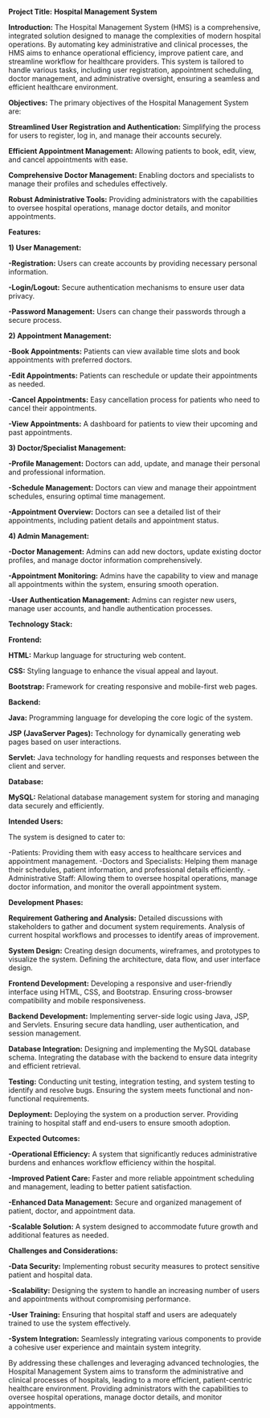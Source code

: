 **Project Title:**
**Hospital Management System**

**Introduction:**
The Hospital Management System (HMS) is a comprehensive, integrated solution designed to manage the complexities of modern hospital operations. 
By automating key administrative and clinical processes, the HMS aims to enhance operational efficiency, improve patient care, and streamline workflow for healthcare providers. 
This system is tailored to handle various tasks, including user registration, appointment scheduling, doctor management, and administrative oversight, ensuring a seamless and efficient healthcare environment.

**Objectives:**
The primary objectives of the Hospital Management System are:

**Streamlined User Registration and Authentication:** 
Simplifying the process for users to register, log in, and manage their accounts securely.

**Efficient Appointment Management:** 
Allowing patients to book, edit, view, and cancel appointments with ease.

**Comprehensive Doctor Management:** 
Enabling doctors and specialists to manage their profiles and schedules effectively.

**Robust Administrative Tools:** 
Providing administrators with the capabilities to oversee hospital operations, manage doctor details, and monitor appointments.

**Features:**

**1) User Management:**

**-Registration:** 
Users can create accounts by providing necessary personal information.

**-Login/Logout:** 
Secure authentication mechanisms to ensure user data privacy.

**-Password Management:** 
Users can change their passwords through a secure process.

**2) Appointment Management:**

**-Book Appointments:** 
Patients can view available time slots and book appointments with preferred doctors.

**-Edit Appointments:** 
Patients can reschedule or update their appointments as needed.

**-Cancel Appointments:** 
Easy cancellation process for patients who need to cancel their appointments.

**-View Appointments:** 
A dashboard for patients to view their upcoming and past appointments.

**3) Doctor/Specialist Management:**

**-Profile Management:** 
Doctors can add, update, and manage their personal and professional information.

**-Schedule Management:** 
Doctors can view and manage their appointment schedules, ensuring optimal time management.

**-Appointment Overview:** 
Doctors can see a detailed list of their appointments, including patient details and appointment status.

**4) Admin Management:**

**-Doctor Management:** 
Admins can add new doctors, update existing doctor profiles, and manage doctor information comprehensively.

**-Appointment Monitoring:** 
Admins have the capability to view and manage all appointments within the system, ensuring smooth operation.

**-User Authentication Management:** 
Admins can register new users, manage user accounts, and handle authentication processes.

**Technology Stack:**

**Frontend:**

**HTML:** 
Markup language for structuring web content.

**CSS:** 
Styling language to enhance the visual appeal and layout.

**Bootstrap:** 
Framework for creating responsive and mobile-first web pages.

**Backend:**

**Java:** 
Programming language for developing the core logic of the system.

**JSP (JavaServer Pages):** 
Technology for dynamically generating web pages based on user interactions.

**Servlet:** 
Java technology for handling requests and responses between the client and server.

**Database:**

**MySQL:** 
Relational database management system for storing and managing data securely and efficiently.

**Intended Users:**

The system is designed to cater to:

-Patients: Providing them with easy access to healthcare services and appointment management.
-Doctors and Specialists: Helping them manage their schedules, patient information, and professional details efficiently.
-Administrative Staff: Allowing them to oversee hospital operations, manage doctor information, and monitor the overall appointment system.

**Development Phases:**

**Requirement Gathering and Analysis:**
Detailed discussions with stakeholders to gather and document system requirements.
Analysis of current hospital workflows and processes to identify areas of improvement.

**System Design:**
Creating design documents, wireframes, and prototypes to visualize the system.
Defining the architecture, data flow, and user interface design.

**Frontend Development:**
Developing a responsive and user-friendly interface using HTML, CSS, and Bootstrap.
Ensuring cross-browser compatibility and mobile responsiveness.

**Backend Development:**
Implementing server-side logic using Java, JSP, and Servlets.
Ensuring secure data handling, user authentication, and session management.

**Database Integration:**
Designing and implementing the MySQL database schema.
Integrating the database with the backend to ensure data integrity and efficient retrieval.

**Testing:**
Conducting unit testing, integration testing, and system testing to identify and resolve bugs.
Ensuring the system meets functional and non-functional requirements.

**Deployment:**
Deploying the system on a production server.
Providing training to hospital staff and end-users to ensure smooth adoption.

**Expected Outcomes:**

**-Operational Efficiency:** 
A system that significantly reduces administrative burdens and enhances workflow efficiency within the hospital.

**-Improved Patient Care:** 
Faster and more reliable appointment scheduling and management, leading to better patient satisfaction.

**-Enhanced Data Management:** 
Secure and organized management of patient, doctor, and appointment data.

**-Scalable Solution:** 
A system designed to accommodate future growth and additional features as needed.

**Challenges and Considerations:**

**-Data Security:** 
Implementing robust security measures to protect sensitive patient and hospital data.

**-Scalability:** 
Designing the system to handle an increasing number of users and appointments without compromising performance.

**-User Training:** 
Ensuring that hospital staff and users are adequately trained to use the system effectively.

**-System Integration:** 
Seamlessly integrating various components to provide a cohesive user experience and maintain system integrity.


By addressing these challenges and leveraging advanced technologies, the Hospital Management System aims to transform the administrative and clinical processes of hospitals, leading to a more efficient, patient-centric healthcare environment. 
Providing administrators with the capabilities to oversee hospital operations, manage doctor details, and monitor appointments.
